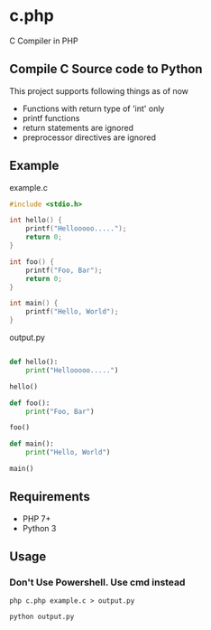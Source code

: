 # c.php

C Compiler in PHP 

## Compile C Source code to Python

This project supports following things as of now

- Functions with return type of 'int' only
- printf functions
- return statements are ignored
- preprocessor directives are ignored

## Example
example.c
```C
#include <stdio.h>

int hello() {
	printf("Hellooooo.....");
	return 0;
}

int foo() {
	printf("Foo, Bar");
	return 0;
}

int main() {
	printf("Hello, World");
}
```
output.py
```python

def hello():
	print("Hellooooo.....")

hello()

def foo():
	print("Foo, Bar")

foo()

def main():
	print("Hello, World")

main()

```
## Requirements

- PHP 7+
- Python 3

## Usage

### Don't Use Powershell. Use cmd instead

```console
php c.php example.c > output.py
```
```console
python output.py
```

